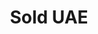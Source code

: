 ---
order: 3
title:  "Sold UAE"
img: "assets/images/slides/3.jpg"
mobile-img: "assets/images/slides/3m.jpg"
href: "javascript:void(0)"
target: "" # _blank
---